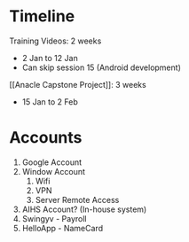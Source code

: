 # Timeline

Training Videos: 2 weeks
- 2 Jan to 12 Jan
- Can skip session 15 (Android development)

[[Anacle Capstone Project]]: 3 weeks
- 15 Jan to 2 Feb
# Accounts

1. Google Account
2. Window Account
	1. Wifi
	2. VPN
	3. Server Remote Access
3. AIHS Account? (In-house system)
4. Swingyv - Payroll
5. HelloApp - NameCard